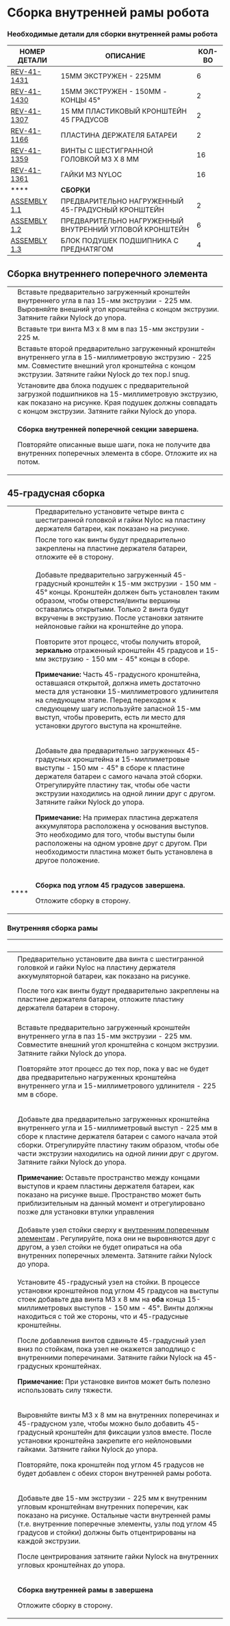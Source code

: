 # Сборка внутренней рамы робота

### **Необходимые детали для сборки внутренней рамы робота**

| **НОМЕР ДЕТАЛИ**                                        | **ОПИСАНИЕ**                                            | **КОЛ-ВО** |
| ------------------------------------------------------- | ------------------------------------------------------- | ---------- |
| [REV-41-1431](https://www.revrobotics.com/rev-41-1431/) | 15MM ЭКСТРУЖЕН - 225MM                                  | 6          |
| [REV-41-1430](https://www.revrobotics.com/rev-41-1430/) | 15MM ЭКСТРУЖЕН - 150MM - КОНЦЫ 45°                      | 2          |
| [REV-41-1307](https://www.revrobotics.com/rev-41-1307/) | 15 ММ ПЛАСТИКОВЫЙ КРОНШТЕЙН 45 ГРАДУСОВ                 | 2          |
| [REV-41-1166](https://www.revrobotics.com/rev-41-1166/) | ПЛАСТИНА ДЕРЖАТЕЛЯ БАТАРЕИ                              | 2          |
| [REV-41-1359](https://www.revrobotics.com/rev-41-1359/) | ВИНТЫ С ШЕСТИГРАННОЙ ГОЛОВКОЙ M3 X 8 ММ                 | 16         |
| [REV-41-1361](https://www.revrobotics.com/rev-41-1361/) | ГАЙКИ M3 NYLOC                                          | 16         |
| \*\*\*\*                                                | **СБОРКИ**                                              |            |
| [ASSEMBLY 1.1](../class-bot-v2/broken-reference/)       | ПРЕДВАРИТЕЛЬНО НАГРУЖЕННЫЙ 45-ГРАДУСНЫЙ КРОНШТЕЙН       | 2          |
| [ASSEMBLY 1.2](../class-bot-v2/broken-reference/)       | ПРЕДВАРИТЕЛЬНО НАГРУЖЕННЫЙ ВНУТРЕННИЙ УГЛОВОЙ КРОНШТЕЙН | 6          |
| [ASSEMBLY 1.3](../class-bot-v2/broken-reference/)       | БЛОК ПОДУШЕК ПОДШИПНИКА С ПРЕДНАТЯГОМ                   | 4          |

## Сборка внутреннего поперечного элемента

|                                                                                                                                                                                                                                                                                                             |                                                                                                                                                                                                                |
| ----------------------------------------------------------------------------------------------------------------------------------------------------------------------------------------------------------------------------------------------------------------------------------------------------------- | -------------------------------------------------------------------------------------------------------------------------------------------------------------------------------------------------------------- |
| <img src="https://2589213514-files.gitbook.io/~/files/v0/b/gitbook-legacy-files/o/assets%2F-M5yw0n8IneF5-9ybLjT%2F-MMRhIgLPv-irXg3_tVp%2F-MMRhuNwQEkEcqyhE40z%2FEDU%20Kit_ICM%20-%20Add%201st%20Pillow%20Block.svg?alt=media&#x26;token=73206a50-34da-40fa-af60-261211a3e344" alt="" data-size="original">  | Вставьте предварительно загруженный кронштейн внутреннего угла в паз 15-мм экструзии - 225 мм. Выровняйте внешний угол кронштейна с концом экструзии. Затяните гайки Nylock до упора.                          |
| <img src="https://2589213514-files.gitbook.io/~/files/v0/b/gitbook-legacy-files/o/assets%2F-M5yw0n8IneF5-9ybLjT%2F-MMRhIgLPv-irXg3_tVp%2F-MMRi6L_iL2vuZPDZ8-p%2FEDU%20Kit_ICM%20-%20Add%203%20Screws.svg?alt=media&#x26;token=873892b7-4bd1-46f9-b47e-d6c33b336007" alt="" data-size="original">            | Вставьте три винта M3 x 8 мм в паз 15-мм экструзии - 225 м.                                                                                                                                                    |
| <img src="https://2589213514-files.gitbook.io/~/files/v0/b/gitbook-legacy-files/o/assets%2F-M5yw0n8IneF5-9ybLjT%2F-MMRhIgLPv-irXg3_tVp%2F-MMRiH0eJ9sE1jP5eY7Q%2FEDU%20Kit_ICM%20-%20Add%202nd%20Inside%20Corner.svg?alt=media&#x26;token=79a7695f-f578-43ad-aa26-d43ea4f220f3" alt="" data-size="original"> | Вставьте второй предварительно загруженный кронштейн внутреннего угла в 15-миллиметровую экструзию - 225 мм. Совместите внешний угол кронштейна с концом экструзии. Затяните гайки Nylock до тех пор.l snug.   |
| <img src="https://2589213514-files.gitbook.io/~/files/v0/b/gitbook-legacy-files/o/assets%2F-M5yw0n8IneF5-9ybLjT%2F-MMRhIgLPv-irXg3_tVp%2F-MMRiTHUfWUolrg-iVyx%2FEDU%20Kit_ICM%20-%20Add%20Pillow%20Blocks.svg?alt=media&#x26;token=780f78b6-5d03-49d8-bec5-a3d32b373e63" alt="" data-size="original">       | Установите два блока подушек с предварительной загрузкой подшипников на 15-миллиметровую экструзию, как показано на рисунке. Края подушек должны совпадать с концом экструзии. Затяните гайки Nylock до упора. |
| <img src="https://2589213514-files.gitbook.io/~/files/v0/b/gitbook-legacy-files/o/assets%2F-M5yw0n8IneF5-9ybLjT%2F-MDKjyl9wVWKLR38B7z5%2F-MDLKnimbt8x2Z9lCYbU%2FEDU%20Kit_ICM%20-%20Complete.svg?alt=media&#x26;token=774f5868-71df-46f9-af30-952a89bd39c5" alt="" data-size="original">                    | <p><strong>Сборка внутренней поперечной секции завершена.</strong></p><p>Повторяйте описанные выше шаги, пока не получите два внутренних поперечных элемента в сборе. Отложите их на потом.</p>                |

## 45-градусная сборка

|                                                                                                                                                                                                                                                                                                        |                                                                                                                                                                                                                                                                                                                                                                                                                                                                                                                                                                                                                                                                                                                                                                                                                                   |
| ------------------------------------------------------------------------------------------------------------------------------------------------------------------------------------------------------------------------------------------------------------------------------------------------------ | --------------------------------------------------------------------------------------------------------------------------------------------------------------------------------------------------------------------------------------------------------------------------------------------------------------------------------------------------------------------------------------------------------------------------------------------------------------------------------------------------------------------------------------------------------------------------------------------------------------------------------------------------------------------------------------------------------------------------------------------------------------------------------------------------------------------------------- |
| <img src="https://2589213514-files.gitbook.io/~/files/v0/b/gitbook-legacy-files/o/assets%2F-M5yw0n8IneF5-9ybLjT%2F-MMRhIgLPv-irXg3_tVp%2F-MMRjeJy6ZUEyEkLLjoe%2FPre-loading%20Battery%20Bracket.svg?alt=media&#x26;token=23694478-358f-49b5-af53-ef34b91242e1" alt="" data-size="original">            | Предварительно установите четыре винта с шестигранной головкой и гайки Nyloc на пластину держателя батареи, как показано на рисунке.                                                                                                                                                                                                                                                                                                                                                                                                                                                                                                                                                                                                                                                                                              |
| <img src="https://2589213514-files.gitbook.io/~/files/v0/b/gitbook-legacy-files/o/assets%2F-M5yw0n8IneF5-9ybLjT%2F-MMRhIgLPv-irXg3_tVp%2F-MMRkFeYHhJ6Ydza8g3l%2FBattery%20Bracket%20Redo.svg?alt=media&#x26;token=2efccb20-3836-4ea4-9582-732f13082759" alt="" data-size="original">                   | После того как винты будут предварительно закреплены на пластине держателя батареи, отложите её в сторону.                                                                                                                                                                                                                                                                                                                                                                                                                                                                                                                                                                                                                                                                                                                        |
| <img src="https://2589213514-files.gitbook.io/~/files/v0/b/gitbook-legacy-files/o/assets%2F-M5yw0n8IneF5-9ybLjT%2F-MMRhIgLPv-irXg3_tVp%2F-MMRkPgxjsypHIAMqg73%2FEDU%20Kit_45DA%20-%20Add%20Brackets.svg?alt=media&#x26;token=aed11627-0364-4019-a31c-cf5bc1fde2d3" alt="" data-size="original">        | <p>Добавьте предварительно загруженный 45-градусный кронштейн к 15-мм экструзии - 150 мм - 45° концы. Кронштейн должен быть установлен таким образом, чтобы отверстия/винты вершины оставались открытыми. Только 2 винта будут вкручены в экструзию. После установки затяните нейлоновые гайки на кронштейне до упора.</p><p>Повторите этот процесс, чтобы получить второй, <strong>зеркально</strong> отраженный кронштейн 45 градусов и 15-мм экструзию - 150 мм - 45° концы в сборе.</p><p><strong>Примечание:</strong> Часть 45-градусного кронштейна, оставшаяся открытой, должна иметь достаточно места для установки 15-миллиметрового удлинителя на следующем этапе. Перед переходом к следующему шагу используйте запасной 15-мм выступ, чтобы проверить, есть ли место для установки другого выступа на кронштейне.</p> |
| <img src="https://2589213514-files.gitbook.io/~/files/v0/b/gitbook-legacy-files/o/assets%2F-M5yw0n8IneF5-9ybLjT%2F-MMRhIgLPv-irXg3_tVp%2F-MMRkyzqRPX0QIGL_ZI8%2FEDU%20Kit_45DA%20-%20Add%20Battery%20Plate.svg?alt=media&#x26;token=ec2863c3-d906-4ded-aba0-62bf20b31899" alt="" data-size="original"> | <p>Добавьте два предварительно загруженных 45-градусных кронштейна и 15-миллиметровые выступы - 150 мм - 45° в сборе к пластине держателя батареи с самого начала этой сборки. Отрегулируйте пластину так, чтобы обе части экструзии находились на одной линии друг с другом. Затяните гайки Nylock до упора.</p><p><strong>Примечание:</strong> На примерах пластина держателя аккумулятора расположена у основания выступов. Это необходимо для того, чтобы выступы были расположены на одном уровне друг с другом. При необходимости пластина может быть установлена в другое положение.</p>                                                                                                                                                                                                                                   |
| <img src="https://2589213514-files.gitbook.io/~/files/v0/b/gitbook-legacy-files/o/assets%2F-M5yw0n8IneF5-9ybLjT%2F-MMRhIgLPv-irXg3_tVp%2F-MMRl9Jmg4_7xQQFq19E%2FEDU%20Kit_45DA%20-%20Complete.svg?alt=media&#x26;token=764276ec-5eaf-4025-9849-ecacfd5a795c" alt="" data-size="original"> \*\*\*\*     | <p><strong>Сборка под углом 45 градусов завершена.</strong></p><p>Отложите сборку в сторону.</p>                                                                                                                                                                                                                                                                                                                                                                                                                                                                                                                                                                                                                                                                                                                                  |

### **Внутренняя сборка рамы**

| ​                                                                                                                                                                                                                                                                                                                                                                                                                                                                                                                                                                                                                                    | ​                                                                                                                                                                                                                                                                                                                                                                                                                                                                                                                                                                                                   |
| ------------------------------------------------------------------------------------------------------------------------------------------------------------------------------------------------------------------------------------------------------------------------------------------------------------------------------------------------------------------------------------------------------------------------------------------------------------------------------------------------------------------------------------------------------------------------------------------------------------------------------------ | --------------------------------------------------------------------------------------------------------------------------------------------------------------------------------------------------------------------------------------------------------------------------------------------------------------------------------------------------------------------------------------------------------------------------------------------------------------------------------------------------------------------------------------------------------------------------------------------------- |
| <p>​</p><p><img src="https://2589213514-files.gitbook.io/~/files/v0/b/gitbook-legacy-files/o/assets%2F-M5yw0n8IneF5-9ybLjT%2F-MMRhIgLPv-irXg3_tVp%2F-MMRlPZTF3XchKvvuirM%2FEDU%20Kit_Pre-Loaded%20Battery%20Plate%20(2S).svg?alt=media&#x26;token=4c6e73e8-d9ca-46a1-88a2-94f7f348ee3b" alt="" data-size="original"></p>                                                                                                                                                                                                                                                                                                             | Предварительно установите два винта с шестигранной головкой и гайки Nyloc на пластину держателя аккумуляторной батареи, как показано на рисунке.                                                                                                                                                                                                                                                                                                                                                                                                                                                    |
| <p><img src="https://2589213514-files.gitbook.io/~/files/v0/b/gitbook-legacy-files/o/assets%2F-M5yw0n8IneF5-9ybLjT%2F-MMRhIgLPv-irXg3_tVp%2F-MMRlL5pt2sImdMQZFAs%2FEDU%20Kit_Pre-Load%20Battery%20Plate%20(2S).svg?alt=media&#x26;token=853f569d-270b-41a2-9dd5-410bdeacd159" alt="" data-size="original"></p><p>​</p>                                                                                                                                                                                                                                                                                                               | После того как винты будут предварительно закреплены на пластине держателя батареи, отложите пластину держателя батареи в сторону.                                                                                                                                                                                                                                                                                                                                                                                                                                                                  |
| <p>​</p><p><img src="https://2589213514-files.gitbook.io/~/files/v0/b/gitbook-legacy-files/o/assets%2F-M5yw0n8IneF5-9ybLjT%2F-MMRhIgLPv-irXg3_tVp%2F-MMRmVIKGRdaZLQx0E6J%2FEDU%20Kit_ICM%20-%20Add%201st%20Pillow%20Block.svg?alt=media&#x26;token=f4181e6a-c215-46fd-81db-cbda399d0670" alt="" data-size="original"></p>                                                                                                                                                                                                                                                                                                            | <p>Вставьте предварительно загруженный кронштейн внутреннего угла в паз 15-мм экструзии - 225 мм. Совместите внешний угол кронштейна с концом экструзии. Затяните гайки Nylock до упора.</p><p>Повторяйте этот процесс до тех пор, пока у вас не будет два предварительно нагруженных кронштейна внутреннего угла и 15-миллиметрового удлинителя - 225 мм в сборе.</p>                                                                                                                                                                                                                              |
| <p>​</p><p><img src="https://2589213514-files.gitbook.io/~/files/v0/b/gitbook-legacy-files/o/assets%2F-M5yw0n8IneF5-9ybLjT%2F-MMRhIgLPv-irXg3_tVp%2F-MMRmqwtlh2wosrXYD08%2FEDU%20Kit_UR%20-%20Add%20Uprights%20to%20Plate.svg?alt=media&#x26;token=cdf55838-26e1-44da-b3ba-440c76fb9968" alt="" data-size="original"></p>                                                                                                                                                                                                                                                                                                            | <p>Добавьте два предварительно загруженных кронштейна внутреннего угла и 15-миллиметровый выступ - 225 мм в сборе к пластине держателя батареи с самого начала этой сборки. Отрегулируйте пластину таким образом, чтобы обе части экструзии находились на одной линии друг с другом. Затяните гайки Nylock до упора.</p><p><strong>Примечание:</strong> Оставьте пространство между концами выступов и краем пластины держателя батареи, как показано на рисунке выше. Пространство может быть приблизительным на данный момент и отрегулировано позже для установки втулки управления</p>          |
| <p>​</p><p><img src="https://2589213514-files.gitbook.io/~/files/v0/b/gitbook-legacy-files/o/assets%2F-M5yw0n8IneF5-9ybLjT%2F-MMRhIgLPv-irXg3_tVp%2F-MMRnlwVxdzRzkCzEILm%2FEDU%20Kit_TT%20-%20Add%20ICM%20to%20UR.svg?alt=media&#x26;token=07771b23-4366-4fd4-b86f-e5dca078cc3a" alt="" data-size="original"></p>                                                                                                                                                                                                                                                                                                                    | Добавьте узел стойки сверху к [внутренним поперечным элементам](https://docs.revrobotics.com/duo-build/ftc-starter-kit-class-bot/skv3-internal-robot-frame-assembly#internal-cross-member-assembly) . Регулируйте, пока они не выровняются друг с другом, а узел стойки не будет опираться на оба внутренних поперечных элемента. Затяните гайки Nylock до упора.                                                                                                                                                                                                                                   |
| <p>​</p><p><img src="https://2589213514-files.gitbook.io/~/files/v0/b/gitbook-legacy-files/o/assets%2F-M5yw0n8IneF5-9ybLjT%2F-MMRhIgLPv-irXg3_tVp%2F-MMRoJ_aTTwcAyeJ6Un0%2FEDU%20Kit_Detail%20View%20-%20Add%2045%20Degree%20Assembly.svg.2020_07_30_11_33_56.0.svg?alt=media&#x26;token=58d0e638-9926-48ee-854f-ecc4ebecfd29" alt="" data-size="original"></p>                                                                                                                                                                                                                                                                      | <p>Установите 45-градусный узел на стойки. В процессе установки кронштейнов под углом 45 градусов на выступы стоек добавьте два винта M3 x 8 мм на <strong>оба</strong> конца 15-миллиметровых выступов - 150 мм - 45°. Винты должны находиться с той же стороны, что и 45-градусные кронштейны.</p><p>После добавления винтов сдвиньте 45-градусный узел вниз по стойкам, пока узел не окажется заподлицо с внутренними поперечинами. Затяните гайки Nylock на 45-градусных кронштейнах.</p><p><strong>Примечание:</strong> При установке винтов может быть полезно использовать силу тяжести.</p> |
| <p>​</p><p><img src="https://2589213514-files.gitbook.io/~/files/v0/b/gitbook-legacy-files/o/assets%2F-M5yw0n8IneF5-9ybLjT%2F-MMRhIgLPv-irXg3_tVp%2F-MMRoAtahYC19P07SRbu%2FEDU%20Kit_TT-%20Add%2045%20Degree%20Bracket.svg?alt=media&#x26;token=1b24407b-cd44-4e87-a7cb-c69dc2475545" alt="" data-size="original"></p><p>​</p><p>​</p><p><img src="https://2589213514-files.gitbook.io/~/files/v0/b/gitbook-legacy-files/o/assets%2F-M5yw0n8IneF5-9ybLjT%2F-MMRhIgLPv-irXg3_tVp%2F-MMRpHQH-iW5G3S_LYK-%2FEDU%20Kit_TT%20-%20Complete.svg?alt=media&#x26;token=acd30e6f-148f-43f7-98c2-93dbc66908a1" alt="" data-size="original"></p> | <p>Выровняйте винты M3 x 8 мм на внутренних поперечинах и 45-градусном узле, чтобы можно было добавить 45-градусный кронштейн для фиксации узлов вместе. После установки кронштейна закрепите его нейлоновыми гайками. Затяните гайки Nylock до упора.</p><p>Повторяйте, пока кронштейн под углом 45 градусов не будет добавлен с обеих сторон внутренней рамы робота.</p>                                                                                                                                                                                                                          |
| <p>​</p><p><img src="https://2589213514-files.gitbook.io/~/files/v0/b/gitbook-legacy-files/o/assets%2F-M5yw0n8IneF5-9ybLjT%2F-MDRaMoS1o_Ko2Ik5TVR%2F-MDVmMxKWEmHlbEUPWyx%2FEDU%20Kit_Chassis%20Frame%20-%20Add%20Extrusion.svg?alt=media&#x26;token=41d4585b-53dc-4b4b-b378-731351c5b7bc" alt="" data-size="original"></p>                                                                                                                                                                                                                                                                                                           | <p>Добавьте две 15-мм экструзии - 225 мм к внутренним угловым кронштейнам внутренних поперечин, как показано на рисунке. Остальные части внутренней рамы (т.е. внутренние поперечные элементы, узлы под углом 45 градусов и стойки) должны быть отцентрированы на каждой экструзии.</p><p>После центрирования затяните гайки Nylock на внутренних угловых кронштейнах до упора.</p>                                                                                                                                                                                                                 |
| <p>​</p><p><img src="https://2589213514-files.gitbook.io/~/files/v0/b/gitbook-legacy-files/o/assets%2F-M5yw0n8IneF5-9ybLjT%2F-MMRhIgLPv-irXg3_tVp%2F-MMRpzLp6_npzF7jesgR%2FEDU%20Kit_View%2062.svg?alt=media&#x26;token=68139d72-9c6c-495e-adee-08b118c757ad" alt="" data-size="original"></p>                                                                                                                                                                                                                                                                                                                                       | <p><strong>Сборка внутренней рамы в завершена</strong></p><p>Отложите сборку в сторону.</p>                                                                                                                                                                                                                                                                                                                                                                                                                                                                                                         |

